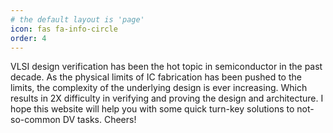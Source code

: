 ```yaml
---
# the default layout is 'page'
icon: fas fa-info-circle
order: 4
---
```


VLSI design verification has been the hot topic in semiconductor in the past decade. As the physical limits of IC fabrication has been pushed to the limits, the complexity of the underlying design is ever increasing. Which results in 2X difficulty in verifying and proving the design and architecture. I hope this website will help you with some quick turn-key solutions to not-so-common DV tasks. 
Cheers!
